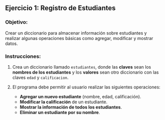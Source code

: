 ## Ejercicio 1: Registro de Estudiantes

### Objetivo:
Crear un diccionario para almacenar información sobre estudiantes y realizar algunas operaciones básicas como agregar, modificar y mostrar datos.

### Instrucciones:

1. Crea un diccionario llamado `estudiantes`, donde las **claves** sean los **nombres de los estudiantes** y los **valores** sean otro diccionario con las claves `edad` y `calificacion`.

2. El programa debe permitir al usuario realizar las siguientes operaciones:

   - **Agregar un nuevo estudiante** (nombre, edad, calificación).
   - **Modificar la calificación** de un estudiante.
   - **Mostrar la información de todos los estudiantes**.
   - **Eliminar un estudiante por su nombre**.